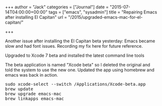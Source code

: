 +++
author = "Jack"
categories = ["Journal"]
date = "2015-07-14T04:00:00+00:00"
tags = ["emacs", "sysadmin"]
title = "Repairing Emacs after installing El Capitan"
url = "/2015/upgraded-emacs-mac-for-el-capitan/"

+++

Another issue after installing the El Capitan beta yesterday: Emacs became slow and had font issues. Recording my fix here for future reference.

Upgraded to Xcode 7 beta and installed the latest command line tools

The beta application is named "Xcode beta" so I deleted the original and told the system to use the new one. Updated the app using homebrew and emacs was back in action.

<pre class="example">sudo xcode-select --switch /Applications/Xcode-beta.app
brew update
brew upgrade emacs-mac
brew linkapps emacs-mac
</pre>